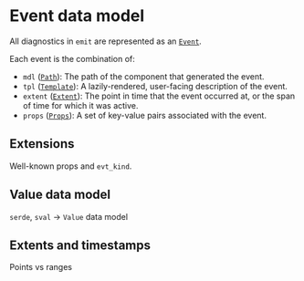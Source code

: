 # Event data model

All diagnostics in `emit` are represented as an [`Event`](https://docs.rs/emit/0.11.0-alpha.17/emit/struct.Event.html).

Each event is the combination of:

- `mdl` ([`Path`](https://docs.rs/emit/0.11.0-alpha.17/emit/struct.Path.html)): The path of the component that generated the event.
- `tpl` ([`Template`](https://docs.rs/emit/0.11.0-alpha.17/emit/struct.Template.html)): A lazily-rendered, user-facing description of the event.
- `extent` ([`Extent`](https://docs.rs/emit/0.11.0-alpha.17/emit/struct.Extent.html)): The point in time that the event occurred at, or the span of time for which it was active.
- `props` ([`Props`](https://docs.rs/emit/0.11.0-alpha.17/emit/trait.Props.html)): A set of key-value pairs associated with the event.

## Extensions

Well-known props and `evt_kind`.

## Value data model

`serde`, `sval` -> `Value` data model

## Extents and timestamps

Points vs ranges
